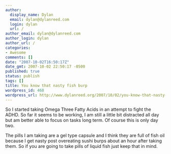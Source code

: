 ```yaml
---
author:
  display_name: Dylan
  email: dylan@dylanreed.com
  login: dylan
  url: /
author_email: dylan@dylanreed.com
author_login: dylan
author_url: /
categories:
- Awesome
comments: []
date: "2007-10-02T16:50:17Z"
date_gmt: 2007-10-02 22:50:17 -0500
published: true
status: publish
tags: []
title: You know that nasty fish burp
wordpress_id: 468
wordpress_url: http://www.dylanreed.org/2007/10/02/you-know-that-nasty-fish-burp/
---
```


So I started taking Omega Three Fatty Acids in an attempt to fight the ADHD. So far it seems to be working, I am still a little bit distracted all day but am better able to focus on tasks long term. Of course this is only day two.

The pills I am taking are a gel type capsule and I think they are full of fish oil because I get nasty post overeating sushi burps about an hour after taking them. So if you are going to take pills of liquid fish just keep that in mind.
